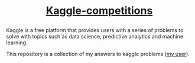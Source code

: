 # <p align="center"><A href="https://www.kaggle.com/">Kaggle-competitions</A></p>

Kaggle is a free platform that provides users with a series of problems to solve with topics such as data science, predictive analytics and machine learning.

This repository is a collection of my answers to kaggle problems (<A href="https://www.kaggle.com/ruddyguerreroalvarez">my user</A>). 


